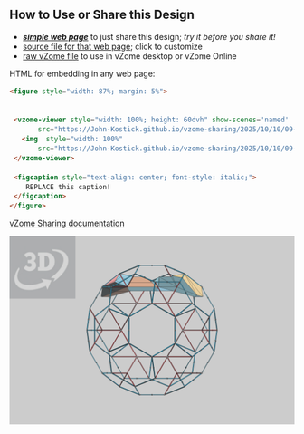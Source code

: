 
## How to Use or Share this Design

 - [***simple web page***](<https://John-Kostick.github.io/vzome-sharing/2025/10/10/09-40-22-Six-axis-CM-3.5/>) to just share this design; *try it before you share it!*
 - [source file for that web page](<https://github.com/John-Kostick/vzome-sharing/edit/main/2025/10/10/09-40-22-Six-axis-CM-3.5/index.md>); click to customize
 - [raw vZome file](<https://raw.githubusercontent.com/John-Kostick/vzome-sharing/main/2025/10/10/09-40-22-Six-axis-CM-3.5/Six-axis-CM-3.5.vZome>) to use in vZome desktop or vZome Online
 
 HTML for embedding in any web page:
 ```html
<figure style="width: 87%; margin: 5%">
  
  
  <vzome-viewer style="width: 100%; height: 60dvh" show-scenes='named'
        src="https://John-Kostick.github.io/vzome-sharing/2025/10/10/09-40-22-Six-axis-CM-3.5/Six-axis-CM-3.5.vZome" >
    <img  style="width: 100%"
        src="https://John-Kostick.github.io/vzome-sharing/2025/10/10/09-40-22-Six-axis-CM-3.5/Six-axis-CM-3.5.png" >
  </vzome-viewer>

  <figcaption style="text-align: center; font-style: italic;">
     REPLACE this caption!
  </figcaption>
</figure>

 ```

[vZome Sharing documentation](https://vzome.github.io/vzome/sharing.html#how-it-works)

![Image](<Six-axis-CM-3.5.png>)

